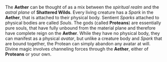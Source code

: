 The **Aether** can be thought of as a mix between the _spiritual realm_ and the _astral plane_ of **Shattered Wilds**. Every living creature has a _Spark_ in the **Aether**, that is attached to their physical body. Sentient _Sparks_ attached to physical bodies are called _Souls_. The gods (called **Proteans**) are essentially pure souls, that have fully unbound from the material plane and therefore have complete reign on the **Aether**. While they have no physical body, they can manifest as a physical _avatar_, but unlike a creature body and _Spark_ that are bound together, the Protean can simply abandon any avatar at will. Divine magic involves channeling forces through the **Aether**, either of **Proteans** or your own.

